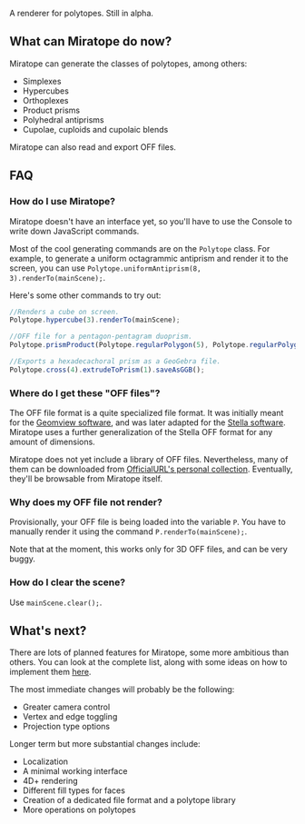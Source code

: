 A renderer for polytopes. Still in alpha.

## What can Miratope do now?
Miratope can generate the classes of polytopes, among others:
* Simplexes
* Hypercubes
* Orthoplexes
* Product prisms
* Polyhedral antiprisms
* Cupolae, cuploids and cupolaic blends

Miratope can also read and export OFF files.

## FAQ
### How do I use Miratope?
Miratope doesn't have an interface yet, so you'll have to use the Console to write down JavaScript commands.

Most of the cool generating commands are on the `Polytope` class. For example, to generate a uniform octagrammic antiprism and render it to the screen, you can use `Polytope.uniformAntiprism(8, 3).renderTo(mainScene);`.

Here's some other commands to try out:
```javascript
//Renders a cube on screen.
Polytope.hypercube(3).renderTo(mainScene);

//OFF file for a pentagon-pentagram duoprism.
Polytope.prismProduct(Polytope.regularPolygon(5), Polytope.regularPolygon(5, 2)).saveAsOFF(true);

//Exports a hexadecachoral prism as a GeoGebra file.
Polytope.cross(4).extrudeToPrism(1).saveAsGGB(); 
```

### Where do I get these "OFF files"?
The OFF file format is a quite specialized file format. It was initially meant for the [Geomview software](https://people.sc.fsu.edu/~jburkardt/data/off/off.html), and was later adapted for the [Stella software](https://www.software3d.com/StellaManual.php?prod=stella4D#import). Miratope uses a further generalization of the Stella OFF format for any amount of dimensions.

Miratope does not yet include a library of OFF files. Nevertheless, many of them can be downloaded from [OfficialURL's personal collection](https://drive.google.com/drive/u/0/folders/1nQZ-QVVBfgYSck4pkZ7he0djF82T9MVy). Eventually, they'll be browsable from Miratope itself.

### Why does my OFF file not render?
Provisionally, your OFF file is being loaded into the variable `P`. You have to manually render it using the command `P.renderTo(mainScene);`.

Note that at the moment, this works only for 3D OFF files, and can be very buggy.

### How do I clear the scene?
Use `mainScene.clear();`.

## What's next?
There are lots of planned features for Miratope, some more ambitious than others. You can look at the complete list, along with some ideas on how to implement them [here](https://docs.google.com/document/d/1IEoXR4vmOPELFKosRMIDfDN_M4oaUGWDExdqqDpCwfU/edit?usp=sharing).

The most immediate changes will probably be the following:
* Greater camera control
* Vertex and edge toggling
* Projection type options

Longer term but more substantial changes include:
* Localization
* A minimal working interface
* 4D+ rendering
* Different fill types for faces
* Creation of a dedicated file format and a polytope library
* More operations on polytopes 
